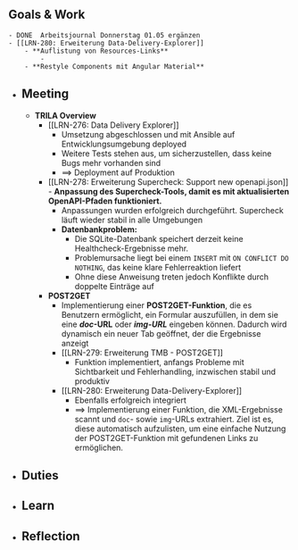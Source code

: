 ## Goals & Work
	- DONE  Arbeitsjournal Donnerstag 01.05 ergänzen
	- [[LRN-280: Erweiterung Data-Delivery-Explorer]]
		- **Auflistung von Resources-Links**
			-
		- **Restyle Components mit Angular Material**
- ## Meeting
	- **TRILA Overview**
		- [[LRN-276: Data Delivery Explorer]]
			- Umsetzung abgeschlossen und mit Ansible auf Entwicklungsumgebung deployed
			- Weitere Tests stehen aus, um sicherzustellen, dass keine Bugs mehr vorhanden sind
			- ==> Deployment auf Produktion
		- [[LRN-278: Erweiterung Supercheck: Support new openapi.json]] - **Anpassung des Supercheck-Tools, damit es mit aktualisierten OpenAPI-Pfaden funktioniert.**
			- Anpassungen wurden erfolgreich durchgeführt. Supercheck läuft wieder stabil in alle Umgebungen
			- **Datenbankproblem:**
				- Die SQLite-Datenbank speichert derzeit keine Healthcheck-Ergebnisse mehr.
				- Problemursache liegt bei einem `INSERT` mit `ON CONFLICT DO NOTHING`, das keine klare Fehlerreaktion liefert
				- Ohne diese Anweisung treten jedoch Konflikte durch doppelte Einträge auf
		- **POST2GET**
			- Implementierung einer **POST2GET-Funktion**, die es Benutzern ermöglicht, ein Formular auszufüllen, in dem sie eine ***doc*-URL** oder ***img-URL*** eingeben können. Dadurch wird dynamisch ein neuer Tab geöffnet, der die Ergebnisse anzeigt
			- [[LRN-279: Erweiterung TMB - POST2GET]]
				- Funktion implementiert, anfangs Probleme mit Sichtbarkeit und Fehlerhandling, inzwischen stabil und produktiv
			- [[LRN-280: Erweiterung Data-Delivery-Explorer]]
				- Ebenfalls erfolgreich integriert
				- ==> Implementierung einer Funktion, die XML-Ergebnisse scannt und `doc`- sowie `img`-URLs extrahiert. Ziel ist es, diese automatisch aufzulisten, um eine einfache Nutzung der POST2GET-Funktion mit gefundenen Links zu ermöglichen.
- ## Duties
- ## Learn
- ## Reflection